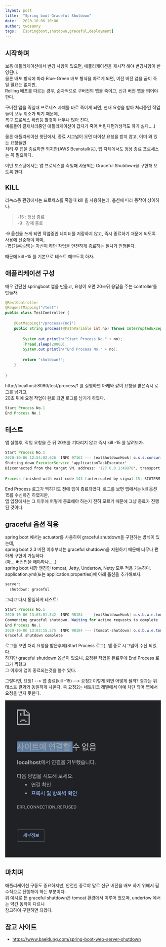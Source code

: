 ```yaml
---
layout: post
title:  "Spring boot Graceful Shutdown"
date:   2020-10-06 10:00
author: twosunny
tags:	[springboot,shutdown,graceful,deployment]
---
```


## 시작하며
보통 애플리케이션에서 변경 사항이 있으면, 애플리케이션을 재시작 해야 변경사항이 반영된다.  
물론 배포 방식에 따라 Blue-Green 배포 형식을 따르게 되면, 이전 버전 앱을 굳이 죽일 필요는 없지만,  
Rolling 배포를 따르는 경우, 순차적으로 구버전의 앱을 죽이고, 신규 버전 앱을 띄어야 한다.  
  
구버전 앱을 죽일때 프로세스 자체를 바로 죽이게 되면, 현재 요청을 받아 처리중인 작업들이 모두 취소가 되기 때문에,  
복구 프로세스 확립등 할것이 너무나 많아 진다.  
예를들어 결재처리중인 애플리케이션이 갑자기 죽어 버린다면?(생각도 하기 싫다....)  

물론 애플리케이션 윗단에서, 종료 시그널이 오면 더이상 요청을 받지 않고, 이미 와 있는 요청들만  
처리 후 앱을 종료하면 되지만(AWS Beanstalk등), 앱 자체에서도 정상 종료 프로세스는 꼭 필요하다.  

이번 포스팅에서는 앱 프로세스를 죽일때 사용되는 Graceful Shutdown을 구현해 보도록 한다.    

## KILL
리눅스등 환경에서는 프로세스를 죽일때 kill 을 사용하는데, 옵션에 따라 동작이 상이하다.
> -15 : 정상 종료  
> -9 : 강제 종료

-9 옵션을 쓰게 되면 작업중인 데이터를 저장하지 않고, 즉시 종료하기 때문에 되도록 사용에 신중해야 하며,  
-15(기본옵션)는 자신이 하던 작업을 안전하게 종료하는 절차가 진행된다.  

때문에 kill -15 를 기본으로 테스트 해보도록 하자.  

## 애플리케이션 구성
매우 간단한 springboot 앱을 만들고, 요청이 오면 20초뒤 응답을 주는 controller를 만들자.  
```java
@RestController
@RequestMapping("/test")
public class TestController {

    @GetMapping("/process/{no}")
    public String process(@PathVariable int no) throws InterruptedException {

        System.out.println("Start Process No." + no);
        Thread.sleep(20000);
        System.out.println("End Process No." + no);
        
        return "shutdown!";
    }

}
``` 
http://localhost:8080/test/process/1 를 실행하면 아래와 같이 요청을 받은즉시 로그를 남기고,  
20초 뒤에 요청 작업이 완료 되면 로그를 남기게 하였다.  
```java
Start Process No.1
End Process No.1
```

## 테스트
앱 실행후, 작업 요청을 준 뒤 20초를 기다리지 않고 즉시 kill -15 를 날려보자.
```java  
Start Process No.1
2020-10-06 12:54:02.026  INFO 97162 --- [extShutdownHook] o.s.s.concurrent.ThreadPoolTaskExecutor  : 
Shutting down ExecutorService 'applicationTaskExecutor'
Disconnected from the target VM, address: '127.0.0.1:49878', transport: 'socket'

Process finished with exit code 143 (interrupted by signal 15: SIGTERM)
```
End Process 로그가 찍히기도 전에 앱이 종료되었다. 로그를 보면 앱에서는 kill 옵션 15를 수신하긴 하였지만,  
앱 입장에서는 그 이후에 어떻게 종료해야 하는지 전혀 모르기 때문에 그냥 종료가 진행된 것이다.  

## graceful 옵션 적용
spring boot 에서는 actuator를 사용하여 graceful shutdown을 구현하는 방식이 있는데,  
spring boot 2.3 버전 이후부터는 graceful shutdown을 지원하기 때문에 너무나 편하게 구현이 가능하다.  
(아....버전업을 해야하나.....)  
spring boot 내장 엔진인 tomcat, Jetty, Undertow, Netty 모두 적용 가능하다.
application.yml(또는 application.properties)에 아래 옵션을 추가해보자.
  
```java  
server:
  shutdown: graceful
```

그리고 다시 동일하게 테스트!

```java  
Start Process No.1
2020-10-06 13:03:01.542  INFO 98184 --- [extShutdownHook] o.s.b.w.e.tomcat.GracefulShutdown        : 
Commencing graceful shutdown. Waiting for active requests to complete
End Process No.1
2020-10-06 13:03:15.275  INFO 98184 --- [tomcat-shutdown] o.s.b.w.e.tomcat.GracefulShutdown        : 
Graceful shutdown complete
```
로그를 보면 처리 요청을 받은후에(Start Process 로그), 앱 종료 시그널이 수신 되었다.  
하지만 graceful shutdown 옵션이 있으니, 요청된 작업을 완료후에 End Process 로그가 찍혔고  
그 이후에 앱이 종료되는것을 볼수 있다.  

그렇다면, 요청1 --> 앱 종료(kill -15) --> 요청2 이렇게 되면 어떻게 될까?
결과는 위 테스트 결과와 동일하게 나온다. 즉 요청2는 네트워크 레벨에서 아예 차단 되어 앱에서 요청을 받지 못한다. 

![요청2 접속 불가](/files/posts/20201006/fail.png)



## 마치며 
애플리케이션 구동도 중요하지만, 안전한 종료야 말로 신규 버전을 배포 하기 위해서 필수적으로 진행해야 하는 부분이다.  
위 예시로 든 graceful shutdown은 tomcat 환경에서 이루어 졌으며, undertow 에서는 약간 동작이 다르니  
참고하여 구현하면 되겠다.  
  

## 참고 사이트
* https://www.baeldung.com/spring-boot-web-server-shutdown
